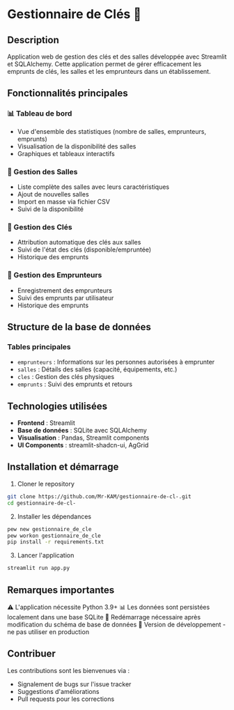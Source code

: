 # Gestionnaire de Clés 🔑

## Description
Application web de gestion des clés et des salles développée avec Streamlit et SQLAlchemy. Cette application permet de gérer efficacement les emprunts de clés, les salles et les emprunteurs dans un établissement.

## Fonctionnalités principales

### 📊 Tableau de bord
- Vue d'ensemble des statistiques (nombre de salles, emprunteurs, emprunts)
- Visualisation de la disponibilité des salles
- Graphiques et tableaux interactifs

### 🏢 Gestion des Salles
- Liste complète des salles avec leurs caractéristiques
- Ajout de nouvelles salles
- Import en masse via fichier CSV
- Suivi de la disponibilité

### 🔑 Gestion des Clés
- Attribution automatique des clés aux salles
- Suivi de l'état des clés (disponible/empruntée)
- Historique des emprunts

### 👥 Gestion des Emprunteurs
- Enregistrement des emprunteurs
- Suivi des emprunts par utilisateur
- Historique des emprunts

## Structure de la base de données

### Tables principales
- `emprunteurs` : Informations sur les personnes autorisées à emprunter
- `salles` : Détails des salles (capacité, équipements, etc.)
- `cles` : Gestion des clés physiques
- `emprunts` : Suivi des emprunts et retours

## Technologies utilisées
- **Frontend** : Streamlit
- **Base de données** : SQLite avec SQLAlchemy
- **Visualisation** : Pandas, Streamlit components
- **UI Components** : streamlit-shadcn-ui, AgGrid

## Installation et démarrage

1. Cloner le repository

```bash
git clone https://github.com/Mr-KAM/gestionnaire-de-cl-.git
cd gestionnaire-de-cl-
```

2. Installer les dépendances

``` bash
pew new gestionnaire_de_cle
pew workon gestionnaire_de_cle
pip install -r requirements.txt
```

3. Lancer l'application

```bash
streamlit run app.py
```


## Remarques importantes
⚠️ L'application nécessite Python 3.9+
📊 Les données sont persistées localement dans une base SQLite
🔄 Redémarrage nécessaire après modification du schéma de base de données
🚧 Version de développement - ne pas utiliser en production

## Contribuer
Les contributions sont les bienvenues via :
- Signalement de bugs sur l'issue tracker
- Suggestions d'améliorations
- Pull requests pour les corrections
